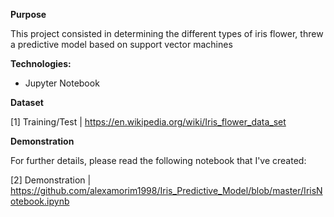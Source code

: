 **Purpose**

This project consisted in determining the different types of iris flower, threw a predictive model based on support vector machines

**Technologies:**

- Jupyter Notebook 

**Dataset**

[1] Training/Test | https://en.wikipedia.org/wiki/Iris_flower_data_set

**Demonstration**

For further details, please read the following notebook that I've created:

[2] Demonstration | https://github.com/alexamorim1998/Iris_Predictive_Model/blob/master/IrisNotebook.ipynb
